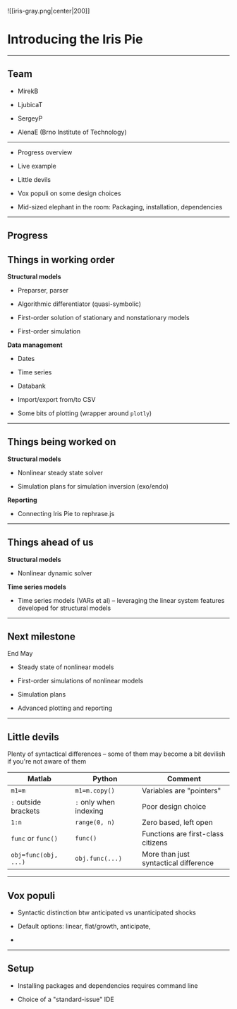 ![[iris-gray.png|center|200]]
# Introducing the Iris Pie  



---

## Team

* MirekB 

* LjubicaT

* SergeyP

* AlenaE (Brno Institute of Technology)


---


* Progress overview

* Live example

* Little devils

* Vox populi on some design choices 

* Mid-sized elephant in the room: Packaging, installation, dependencies


---

## Progress


## Things in working order

**Structural models**

* Preparser, parser

* Algorithmic differentiator (quasi-symbolic)

* First-order solution of stationary and nonstationary models

* First-order simulation


**Data management**

* Dates

* Time series

* Databank

* Import/export from/to CSV

* Some bits of plotting (wrapper around `plotly`)


---


## Things being worked on


**Structural models**

* Nonlinear steady state solver

* Simulation plans for simulation inversion (exo/endo)


**Reporting**

* Connecting Iris Pie to rephrase.js


---


## Things ahead of us

**Structural models**

* Nonlinear dynamic solver


**Time series models**

* Time series models (VARs et al) – leveraging the linear system features
  developed for structural models


----


## Next milestone

End May

* Steady state of nonlinear models

* First-order simulations of nonlinear models

* Simulation plans

* Advanced plotting and reporting


----


## Little devils

Plenty of syntactical differences – some of them may become a bit devilish
if you're not aware of them

Matlab | Python | Comment
---|---|---
`m1=m` | `m1=m.copy()` | Variables are "pointers"
`:` outside brackets | `:` only when indexing | Poor design choice
`1:n` | `range(0, n)` | Zero based, left open
`func` or `func()` | `func()` | Functions are first-class citizens
`obj=func(obj, ...)` | `obj.func(...)` | More than just syntactical difference


---

## Vox populi

* Syntactic distinction btw anticipated vs unanticipated shocks

* Default options: linear, flat/growth, anticipate, 

*


---

## Setup

* Installing packages and dependencies requires command line

* Choice of a "standard-issue" IDE


